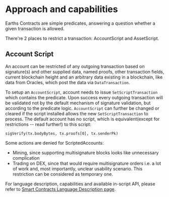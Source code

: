 # Approach and capabilities
Earths Contracts are simple predicates, answering a question whether a given transaction is allowed.

There're 2 places to restrict a transaction: AccountScript and AssetScript.

## Account Script
An account can be restricted of any outgoing transaction based on signature(s) and other supplied data, named proofs, other transaction fields, current blockchain height and an arbitrary data existing in a blockchain, like data from Oracles, which post the data via `DataTransaction`.

To setup an `AccountScript`, account needs to issue `SetScriptTransaction` which contains the predicate. Upon success every outgoing transaction will be validated not by the default mechanism of signature validation, but according to the predicate logic. `AccountScript` can further be changed or cleared if the script installed allows the new `SetScriptTransaction` to process. The default account has no script, which is equivalent(except for restrictions -- read further!) to this script:

```
sigVerify(tx.bodyBytes, tx.proofs[0], tx.senderPk)
```

Some actions are denied for ScriptedAccounts:
 - Mining, since supporting multisignature blocks looks like  unnecessary complication
 - Trading on DEX, since that would require multisignature orders i.e. a lot of work and, most importantly, unclear usability scenario. This restriction can be considered as temporary one.

For language description, capabilities and available in-script API, please refer to [Smart Contracts Language Description page](language-description.md).
